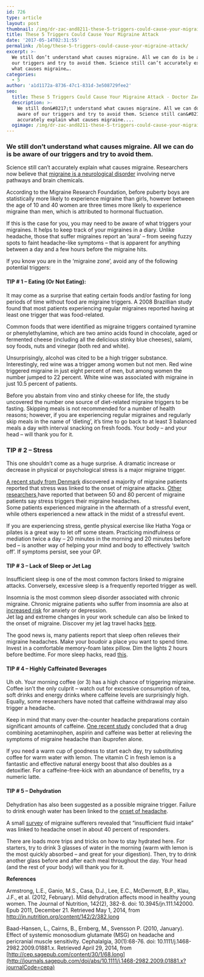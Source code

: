 ```yaml
---
id: 726
type: article
layout: post
thumbnail: /img/dr-zac-and8211-these-5-triggers-could-cause-your-migraine-attack.jpg
title: These 5 Triggers Could Cause Your Migraine Attack
date: '2017-05-14T02:31:55'
permalink: /blog/these-5-triggers-could-cause-your-migraine-attack/
excerpt: >-
  We still don’t understand what causes migraine. All we can do is be aware of
  our triggers and try to avoid them. Science still can’t accurately explain
  what causes migraine….
categories:
  - 5
author: 'a1d1172a-8736-47c1-831d-3e508729fee2'
seo:
  title: These 5 Triggers Could Cause Your Migraine Attack - Doctor Zac
  description: >-
    We still don&#8217;t understand what causes migraine. All we can do is be
    aware of our triggers and try to avoid them. Science still can&#8217;t
    accurately explain what causes migraine....
  ogimage: /img/dr-zac-and8211-these-5-triggers-could-cause-your-migraine-attack.jpg
---
```


### We still don’t understand what causes migraine. All we can do is be aware of our triggers and try to avoid them.

Science still can’t accurately explain what causes migraine. Researchers now believe that [migraine is a neurological disorder](http://migraineresearchfoundation.org/about-migraine/migraine-facts/) involving nerve pathways and brain chemicals.

According to the Migraine Research Foundation, before puberty boys are statistically more likely to experience migraine than girls, however between the age of 10 and 40 women are three times more likely to experience migraine than men, which is attributed to hormonal fluctuation.

If this is the case for you, you may need to be aware of what triggers your migraines. It helps to keep track of your migraines in a diary. Unlike headache, those that suffer migraines report an ‘aura’ – from seeing fuzzy spots to faint headache-like symptoms – that is apparent for anything between a day and a few hours before the migraine hits.

If you know you are in the ‘migraine zone’, avoid any of the following potential triggers:

#### TIP # 1 – Eating (Or Not Eating):

It may come as a surprise that eating certain foods and/or fasting for long periods of time without food are migraine triggers. A 2008 Brazillian study found that most patients experiencing regular migraines reported having at least one trigger that was food-related.

Common foods that were identified as migraine triggers contained tyramine or phenylethylamine, which are two amino acids found in chocolate, aged or fermented cheese (including all the delicious stinky blue cheeses), salami, soy foods, nuts and vinegar (both red and white).

Unsurprisingly, alcohol was cited to be a high trigger substance. Interestingly, red wine was a trigger among women but not men. Red wine triggered migraine in just eight percent of men, but among women the number jumped to 22 percent. White wine was associated with migraine in just 10.5 percent of patients.

Before you abstain from vino and stinky cheese for life, the study uncovered the number one source of diet-related migraine triggers to be fasting. Skipping meals is not recommended for a number of health reasons; however, if you are experiencing regular migraines and regularly skip meals in the name of ‘dieting’, it’s time to go back to at least 3 balanced meals a day with interval snacking on fresh foods. Your body – and your head – will thank you for it.

### TIP # 2 – Stress

This one shouldn’t come as a huge surprise. A dramatic increase or decrease in physical or psychological stress is a major migraine trigger.

[A recent study from Denmark](http://journals.sagepub.com/doi/abs/10.1111/j.1468-2982.2009.01930.x?journalCode=cepa) discovered a majority of migraine patients reported that stress was linked to the onset of migraine attacks. [Other researchers ](http://www.em-consulte.com/article/808504/alertePM)have reported that between 50 and 80 percent of migraine patients say stress triggers their migraine headaches.  
Some patients experienced migraine in the aftermath of a stressful event, while others experienced a new attack in the midst of a stressful event.

If you are experiencing stress, gentle physical exercise like Hatha Yoga or pilates is a great way to let off some steam. Practicing mindfulness or mediation twice a day – 20 minutes in the morning and 20 minutes before bed – is another way of helping your mind and body to effectively ‘switch off’. If symptoms persist, see your GP.

#### TIP # 3 – Lack of Sleep or Jet Lag

Insufficient sleep is one of the most common factors linked to migraine attacks. Conversely, excessive sleep is a frequently reported trigger as well.

Insomnia is the most common sleep disorder associated with chronic migraine. Chronic migraine patients who suffer from insomnia are also at[ increased risk](http://www.sciencedirect.com/science/article/pii/S0733861912000552) for anxiety or depression.  
Jet lag and extreme changes in your work schedule can also be linked to the onset of migraine. Discover my jet lag travel hacks [here](https://www.drzac.co/lifestyle/2017/2/13/travel-hacks-how-to-avoid-jetlag).

The good news is, many patients report that sleep often relieves their migraine headaches. Make your boudoir a place you want to spend time. Invest in a comfortable memory-foam latex pillow. Dim the lights 2 hours before bedtime. For more sleep hacks, read [this](https://www.drzac.co/lifestyle/2017/2/13/sleep-hacks-what-to-do-if-you-dont-get-enough-sleep).

#### TIP # 4 – Highly Caffeinated Beverages

Uh oh. Your morning coffee (or 3) has a high chance of triggering migraine. Coffee isn’t the only culprit – watch out for excessive consumption of tea, soft drinks and energy drinks where caffeine levels are surprisingly high. Equally, some researchers have noted that caffeine withdrawal may also trigger a headache.

Keep in mind that many over-the-counter headache preparations contain significant amounts of caffeine. [One recent study](http://journals.sagepub.com/doi/abs/10.1177/0333102414530527?journalCode=cepa) concluded that a drug combining acetaminophen, aspirin and caffeine was better at relieving the symptoms of migraine headache than ibuprofen alone.

If you need a warm cup of goodness to start each day, try substituting coffee for warm water with lemon. The vitamin C in fresh lemon is a fantastic and effective natural energy boost that also doubles as a detoxifier. For a caffeine-free-kick with an abundance of benefits, try a numeric latte.

#### TIP # 5 – Dehydration

Dehydration has also been suggested as a possible migraine trigger. Failure to drink enough water has been linked to the [onset of headache](http://jn.nutrition.org/content/142/2/382.long).

A small [survey](http://onlinelibrary.wiley.com/doi/10.1111/j.1526-4610.2005.05143%5F3.x/abstract) of migraine sufferers revealed that “insufficient fluid intake” was linked to headache onset in about 40 percent of responders.

There are loads more trips and tricks on how to stay hydrated here. For starters, try to drink 3 glasses of water in the morning (warm with lemon is the most quickly absorbed – and great for your digestion). Then, try to drink another glass before and after each meal throughout the day. Your head (and the rest of your body) will thank you for it.

**References**

Armstrong, L.E., Ganio, M.S., Casa, D.J., Lee, E.C., McDermott, B.P., Klau, J.F., et al. (2012, February). Mild dehydration affects mood in healthy young women. The Journal of Nutrition, 142(2), 382-8\. doi: 10.3945/jn.111.142000\. Epub 2011, December 21\. Retrieved May 1, 2014, from  
<http://jn.nutrition.org/content/142/2/382.long>

Baad-Hansen, L., Cairns, B., Ernberg, M., Svensson P. (2010, January). Effect of systemic monosodium glutamate (MSG) on headache and pericranial muscle sensitivity. Cephalalgia, 30(1):68-76\. doi: 10.1111/j.1468-2982.2009.01881.x. Retrieved April 29, 2014, from  
[http://cep.sagepub.com/content/30/1/68.long](http://journals.sagepub.com/doi/abs/10.1111/j.1468-2982.2009.01881.x?journalCode=cepa)
